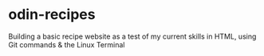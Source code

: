 # odin-recipes
Building a basic recipe website as a test of my current skills in HTML, using Git commands &amp; the Linux Terminal

